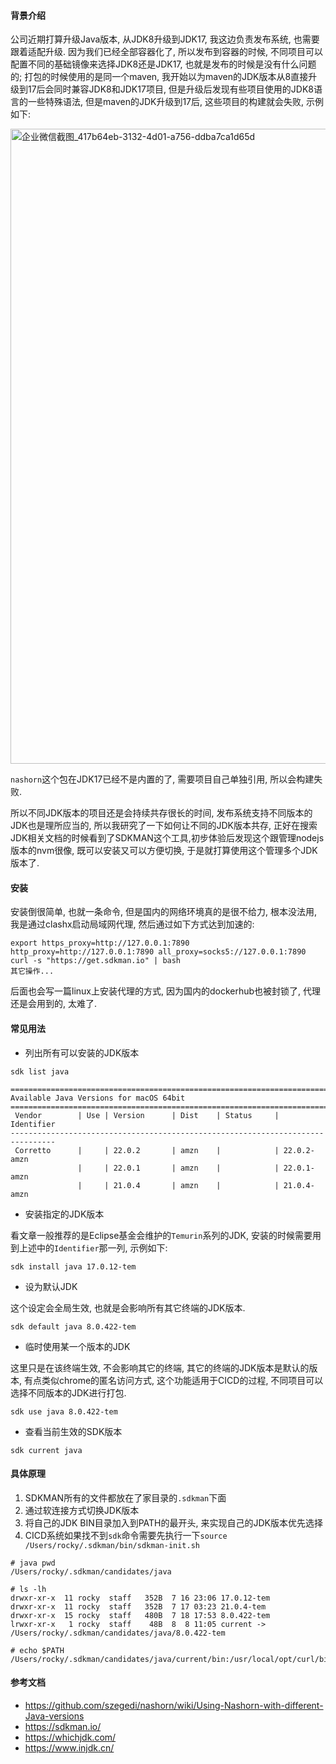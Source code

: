 #### 背景介绍

公司近期打算升级Java版本, 从JDK8升级到JDK17, 我这边负责发布系统, 也需要跟着适配升级. 因为我们已经全部容器化了, 所以发布到容器的时候, 不同项目可以配置不同的基础镜像来选择JDK8还是JDK17, 也就是发布的时候是没有什么问题的; 打包的时候使用的是同一个maven, 我开始以为maven的JDK版本从8直接升级到17后会同时兼容JDK8和JDK17项目, 但是升级后发现有些项目使用的JDK8语言的一些特殊语法, 但是maven的JDK升级到17后, 这些项目的构建就会失败, 示例如下:

<img width="1016" alt="企业微信截图_417b64eb-3132-4d01-a756-ddba7ca1d65d" src="https://github.com/user-attachments/assets/aa450cc2-0e5a-4a22-9c41-b5a26cc1725b">

`nashorn`这个包在JDK17已经不是内置的了, 需要项目自己单独引用, 所以会构建失败.

所以不同JDK版本的项目还是会持续共存很长的时间, 发布系统支持不同版本的JDK也是理所应当的, 所以我研究了一下如何让不同的JDK版本共存, 正好在搜索JDK相关文档的时候看到了SDKMAN这个工具,初步体验后发现这个跟管理nodejs版本的nvm很像, 既可以安装又可以方便切换, 于是就打算使用这个管理多个JDK版本了.

#### 安装

安装倒很简单, 也就一条命令, 但是国内的网络环境真的是很不给力, 根本没法用, 我是通过clashx启动局域网代理, 然后通过如下方式达到加速的:

```
export https_proxy=http://127.0.0.1:7890 http_proxy=http://127.0.0.1:7890 all_proxy=socks5://127.0.0.1:7890
curl -s "https://get.sdkman.io" | bash
其它操作...
```

后面也会写一篇linux上安装代理的方式, 因为国内的dockerhub也被封锁了, 代理还是会用到的, 太难了.

#### 常见用法

* 列出所有可以安装的JDK版本

```shell
sdk list java 

================================================================================
Available Java Versions for macOS 64bit
================================================================================
 Vendor        | Use | Version      | Dist    | Status     | Identifier
--------------------------------------------------------------------------------
 Corretto      |     | 22.0.2       | amzn    |            | 22.0.2-amzn
               |     | 22.0.1       | amzn    |            | 22.0.1-amzn
               |     | 21.0.4       | amzn    |            | 21.0.4-amzn
```

* 安装指定的JDK版本

看文章一般推荐的是Eclipse基金会维护的`Temurin`系列的JDK, 安装的时候需要用到上述中的`Identifier`那一列, 示例如下:

```shell
sdk install java 17.0.12-tem
```

* 设为默认JDK

这个设定会全局生效, 也就是会影响所有其它终端的JDK版本.

```shell
sdk default java 8.0.422-tem
```

* 临时使用某一个版本的JDK

这里只是在该终端生效, 不会影响其它的终端, 其它的终端的JDK版本是默认的版本, 有点类似chrome的匿名访问方式, 这个功能适用于CICD的过程, 不同项目可以选择不同版本的JDK进行打包.

```
sdk use java 8.0.422-tem
```

* 查看当前生效的SDK版本

```
sdk current java
```

#### 具体原理

1. SDKMAN所有的文件都放在了家目录的`.sdkman`下面
2. 通过软连接方式切换JDK版本
3. 将自己的JDK BIN目录加入到PATH的最开头, 来实现自己的JDK版本优先选择
4. CICD系统如果找不到`sdk`命令需要先执行一下`source /Users/rocky/.sdkman/bin/sdkman-init.sh`

```
# java pwd
/Users/rocky/.sdkman/candidates/java

# ls -lh
drwxr-xr-x  11 rocky  staff   352B  7 16 23:06 17.0.12-tem
drwxr-xr-x  11 rocky  staff   352B  7 17 03:23 21.0.4-tem
drwxr-xr-x  15 rocky  staff   480B  7 18 17:53 8.0.422-tem
lrwxr-xr-x   1 rocky  staff    48B  8  8 11:05 current -> /Users/rocky/.sdkman/candidates/java/8.0.422-tem

# echo $PATH
/Users/rocky/.sdkman/candidates/java/current/bin:/usr/local/opt/curl/bin:/Users/rocky/.nvm/versions/node/v12.22.12/bin:/usr/local/opt/mysql@5.7/bin:/Users/rocky/go/bin:/Users/rocky/python3/bin:/usr/local/bin

```


#### 参考文档

* https://github.com/szegedi/nashorn/wiki/Using-Nashorn-with-different-Java-versions
* https://sdkman.io/
* https://whichjdk.com/
* https://www.injdk.cn/

